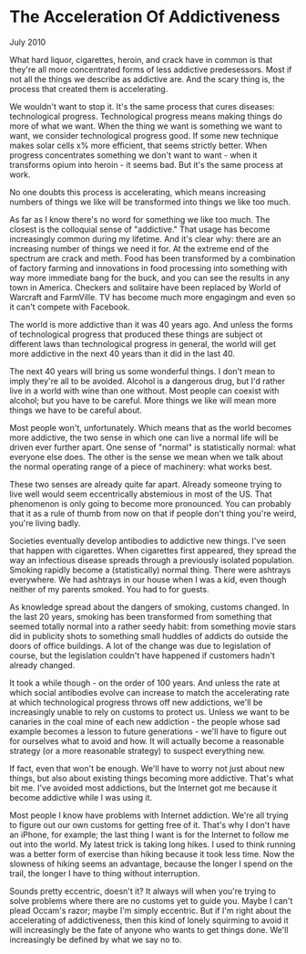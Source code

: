 # The Acceleration Of Addictiveness
July 2010

What hard liquor, cigarettes, heroin, and crack have in common is that
they're all more concentrated forms of less addictive predesessors. Most
if not all the things we describe as addictive are. And the scary thing
is, the process that created them is accelerating.

We wouldn't want to stop it. It's the same process that cures diseases:
technological progress. Technological progress means making things do
more of what we want. When the thing we want is something we want to
want, we consider technological progress good. If some new technique
makes solar cells x% more efficient, that seems strictly better. When
progress concentrates something we don't want to want - when it
transforms opium into heroin - it seems bad. But it's the same process
at work.

No one doubts this process is accelerating, which means increasing
numbers of things we like will be transformed into things we like too
much.

As far as I know there's no word for something we like too much. The
closest is the colloquial sense of "addictive." That usage has become
increasingly common during my lifetime. And it's clear why: there are an
increasing number of things we need it for. At the extreme end of the
spectrum are crack and meth. Food has been transformed by a combination
of factory farming and innovations in food processing into something
with way more immediate bang for the buck, and you can see the results
in any town in America. Checkers and solitaire have been replaced by
World of Warcraft and FarmVille. TV has become much more engagingm and
even so it can't compete with Facebook.

The world is more addictive than it was 40 years ago. And unless the
forms of technological progress that produced these things are subject
ot different laws than technological progress in general, the world will
get more addictive in the next 40 years than it did in the last 40.

The next 40 years will bring us some wonderful things. I don't mean to
imply they're all to be avoided. Alcohol is a dangerous drug, but I'd
rather live in a world with wine than one without. Most people can
coexist with alcohol; but you have to be careful. More things we like
will mean more things we have to be careful about.

Most people won't, unfortunately. Which means that as the world becomes
more addictive, the two sense in which one can live a normal life will
be driven ever further apart. One sense of "normal" is statistically
normal: what everyone else does. The other is the sense we mean when we
talk about the normal operating range of a piece of machinery: what
works best.

These two senses are already quite far apart. Already someone trying to
live well would seem eccentrically abstemious in most of the US. That
phenomenon is only going to become more pronounced. You can probably
that it as a rule of thumb from now on that if people don't thing you're
weird, you're living badly.

Societies eventually develop antibodies to addictive new things. I've
seen that happen with cigarettes. When cigarettes first appeared, they
spread the way an infectious disease spreads through a previously
isolated population. Smoking rapidly become a (statistically) normal
thing. There were ashtrays everywhere. We had ashtrays in our house when
I was a kid, even though neither of my parents smoked. You had to for
guests.

As knowledge spread about the dangers of smoking, customs changed. In
the last 20 years, smoking has been transformed from something that
seemed totally normal into a rather seedy habit: from something movie
stars did in publicity shots to something small huddles of addicts do
outside the doors of office buildings. A lot of the change was due to
legislation of course, but the legislation couldn't have happened if
customers hadn't already changed.

It took a while though - on the order of 100 years. And unless the rate
at which social antibodies evolve can increase to match the accelerating
rate at which technological progress throws off new addictions, we'll be
increasingly unable to rely on customs to protect us. Unless we want to
be canaries in the coal mine of each new addiction - the people whose
sad example becomes a lesson to future generations - we'll have to
figure out for ourselves what to avoid and how. It will actually become
a reasonable strategy (or a more reasonable strategy) to suspect
everything new.

If fact, even that won't be enough. We'll have to worry not just about
new things, but also about existing things becoming more addictive.
That's what bit me. I've avoided most addictions, but the Internet got
me because it become addictive while I was using it.

Most people I know have problems with Internet addiction. We're all
trying to figure out our own customs for getting free of it. That's why
I don't have an iPhone, for example; the last thing I want is for the
Internet to follow me out into the world. My latest trick is taking long
hikes. I used to think running was a better form of exercise than hiking
because it took less time. Now the slowness of hiking seems an advantage,
because the longer I spend on the trail, the longer I have to thing
without interruption.

Sounds pretty eccentric, doesn't it? It always will when you're trying
to solve problems where there are no customs yet to guide you. Maybe I
can't plead Occam's razor; maybe I'm simply eccentric. But if I'm right
about the accelerating of addictiveness, then this kind of lonely
squirming to avoid it will increasingly be the fate of anyone who wants
to get things done. We'll increasingly be defined by what we say no to.
